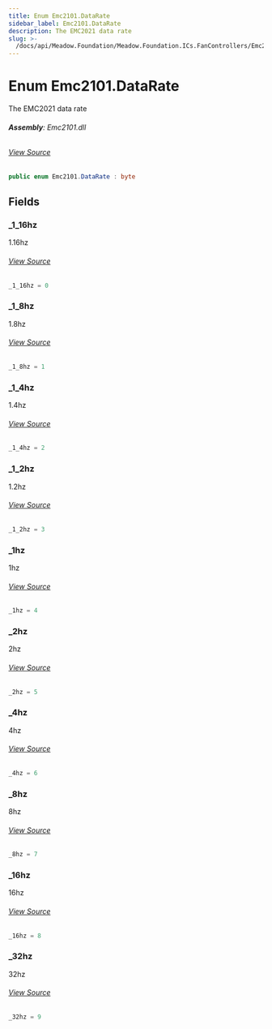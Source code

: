 ```yaml
---
title: Enum Emc2101.DataRate
sidebar_label: Emc2101.DataRate
description: The EMC2021 data rate
slug: >-
  /docs/api/Meadow.Foundation/Meadow.Foundation.ICs.FanControllers/Emc2101.DataRate
---
```

# Enum Emc2101.DataRate
The EMC2021 data rate

###### **Assembly**: Emc2101.dll
###### [View Source](https://github.com/WildernessLabs/Meadow.Foundation.git/blob/develop/Source/Meadow.Foundation.Peripherals/ICs.FanControllers.Emc2101/Driver/Emc2101.Enums.cs#L93)
```csharp title="Declaration"
public enum Emc2101.DataRate : byte
```
## Fields
### _1_16hz
1.16hz
###### [View Source](https://github.com/WildernessLabs/Meadow.Foundation.git/blob/develop/Source/Meadow.Foundation.Peripherals/ICs.FanControllers.Emc2101/Driver/Emc2101.Enums.cs#L98)
```csharp title="Declaration"
_1_16hz = 0
```
### _1_8hz
1.8hz
###### [View Source](https://github.com/WildernessLabs/Meadow.Foundation.git/blob/develop/Source/Meadow.Foundation.Peripherals/ICs.FanControllers.Emc2101/Driver/Emc2101.Enums.cs#L102)
```csharp title="Declaration"
_1_8hz = 1
```
### _1_4hz
1.4hz
###### [View Source](https://github.com/WildernessLabs/Meadow.Foundation.git/blob/develop/Source/Meadow.Foundation.Peripherals/ICs.FanControllers.Emc2101/Driver/Emc2101.Enums.cs#L106)
```csharp title="Declaration"
_1_4hz = 2
```
### _1_2hz
1.2hz
###### [View Source](https://github.com/WildernessLabs/Meadow.Foundation.git/blob/develop/Source/Meadow.Foundation.Peripherals/ICs.FanControllers.Emc2101/Driver/Emc2101.Enums.cs#L110)
```csharp title="Declaration"
_1_2hz = 3
```
### _1hz
1hz
###### [View Source](https://github.com/WildernessLabs/Meadow.Foundation.git/blob/develop/Source/Meadow.Foundation.Peripherals/ICs.FanControllers.Emc2101/Driver/Emc2101.Enums.cs#L114)
```csharp title="Declaration"
_1hz = 4
```
### _2hz
2hz
###### [View Source](https://github.com/WildernessLabs/Meadow.Foundation.git/blob/develop/Source/Meadow.Foundation.Peripherals/ICs.FanControllers.Emc2101/Driver/Emc2101.Enums.cs#L118)
```csharp title="Declaration"
_2hz = 5
```
### _4hz
4hz
###### [View Source](https://github.com/WildernessLabs/Meadow.Foundation.git/blob/develop/Source/Meadow.Foundation.Peripherals/ICs.FanControllers.Emc2101/Driver/Emc2101.Enums.cs#L122)
```csharp title="Declaration"
_4hz = 6
```
### _8hz
8hz
###### [View Source](https://github.com/WildernessLabs/Meadow.Foundation.git/blob/develop/Source/Meadow.Foundation.Peripherals/ICs.FanControllers.Emc2101/Driver/Emc2101.Enums.cs#L126)
```csharp title="Declaration"
_8hz = 7
```
### _16hz
16hz
###### [View Source](https://github.com/WildernessLabs/Meadow.Foundation.git/blob/develop/Source/Meadow.Foundation.Peripherals/ICs.FanControllers.Emc2101/Driver/Emc2101.Enums.cs#L130)
```csharp title="Declaration"
_16hz = 8
```
### _32hz
32hz
###### [View Source](https://github.com/WildernessLabs/Meadow.Foundation.git/blob/develop/Source/Meadow.Foundation.Peripherals/ICs.FanControllers.Emc2101/Driver/Emc2101.Enums.cs#L134)
```csharp title="Declaration"
_32hz = 9
```
